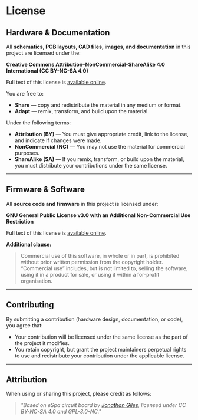 # License

## Hardware & Documentation

All **schematics, PCB layouts, CAD files, images, and documentation** in this project are licensed under the:

**Creative Commons Attribution–NonCommercial–ShareAlike 4.0 International (CC BY-NC-SA 4.0)**  

Full text of this license is [available online](https://creativecommons.org/licenses/by-nc-sa/4.0/legalcode).

You are free to:

- **Share** — copy and redistribute the material in any medium or format.
- **Adapt** — remix, transform, and build upon the material.

Under the following terms:

- **Attribution (BY)** — You must give appropriate credit, link to the license, and indicate if changes were made.
- **NonCommercial (NC)** — You may not use the material for commercial purposes.
- **ShareAlike (SA)** — If you remix, transform, or build upon the material, you must distribute your contributions under the same license.

---

## Firmware & Software

All **source code and firmware** in this project is licensed under:

**GNU General Public License v3.0 with an Additional Non-Commercial Use Restriction**  

Full text of this license is [available online](https://www.gnu.org/licenses/gpl-3.0.en.html).

**Additional clause:**  

> Commercial use of this software, in whole or in part, is prohibited without prior written permission from the copyright holder.  
> “Commercial use” includes, but is not limited to, selling the software, using it in a product for sale, or using it within a for-profit organisation.

---

## Contributing

By submitting a contribution (hardware design, documentation, or code), you agree that:

- Your contribution will be licensed under the same license as the part of the project it modifies.
- You retain copyright, but grant the project maintainers perpetual rights to use and redistribute your contribution under the applicable license.

---

## Attribution

When using or sharing this project, please credit as follows:  
> _"Based on eSpa circuit board by [Jonathan Giles](https://www.jonathangiles.net/), licensed under CC BY-NC-SA 4.0 and GPL-3.0-NC."_
